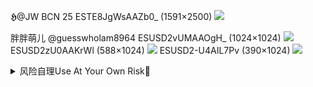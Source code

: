 𝕳@JW BCN 25
ESTE8JgWsAAZb0_ (1591×2500)
![](https://pbs.twimg.com/media/ESTE8JgWsAAZb0_?format=jpg&name=orig)

胖胖萌儿
@guesswholam8964
ESUSD2vUMAAOgH_ (1024×1024)
![](https://pbs.twimg.com/media/ESUSD2vUMAAOgH_?format=jpg&name=orig)
ESUSD2zU0AAKrWl (588×1024)
![](https://pbs.twimg.com/media/ESUSD2zU0AAKrWl?format=jpg&name=orig)
ESUSD2-U4AIL7Pv (390×1024)
![](https://pbs.twimg.com/media/ESUSD2-U4AIL7Pv?format=jpg&name=orig)
<details><summary>风险自理Use At Your Own Risk🔞</summary>

### Vanessa 文姗
@Vanessa_ZhangUK
2017年10期英文zg画报，韶山学校旧照片
DOBIpuBW0AAArJk (1130×1478)
![](https://pbs.twimg.com/media/DOBIpuBW0AAArJk?format=jpg&name=orig)
DOBIpuCWkAAS9LO (624×808)
![](https://pbs.twimg.com/media/DOBIpuCWkAAS9LO?format=jpg&name=orig)

</details>
